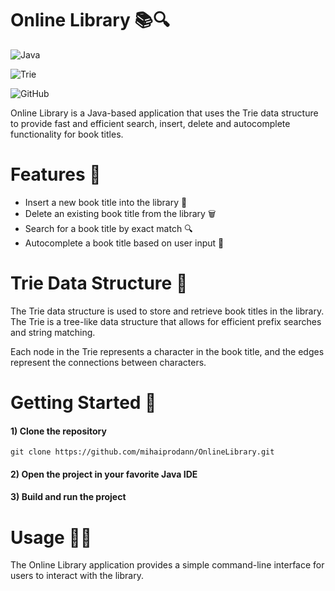 # Online Library 📚🔍
![Java](https://img.shields.io/badge/Java-v11-blue)

![Trie](https://img.shields.io/badge/Trie-Data%20Structure-green)

![GitHub](https://img.shields.io/badge/GitHub-Open%20Source-orange)


Online Library is a Java-based application that uses the Trie data structure to provide fast and efficient search, insert, delete and autocomplete functionality for book titles.

# Features 🚀
* Insert a new book title into the library 📝
* Delete an existing book title from the library 🗑️
* Search for a book title by exact match 🔍
* Autocomplete a book title based on user input 🤖


# Trie Data Structure 🌳
The Trie data structure is used to store and retrieve book titles in the library. The Trie is a tree-like data structure that allows for efficient prefix searches and string matching. 

Each node in the Trie represents a character in the book title, and the edges represent the connections between characters.


# Getting Started 🏁
#### 1) Clone the repository
```
git clone https://github.com/mihaiprodann/OnlineLibrary.git
```
#### 2) Open the project in your favorite Java IDE
#### 3) Build and run the project


# Usage 🧑‍💻
The Online Library application provides a simple command-line interface for users to interact with the library.
